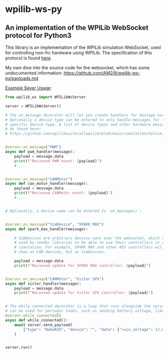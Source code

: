 # wpilib-ws-py
## An implementation of the WPILib WebSocket protocol for Python3

This library is an implementation of the WPILib simulation WebSocket, used for controlling non-frc hardware using WPILib. The specification of this protocol is found [here](https://github.com/wpilibsuite/allwpilib/blob/main/simulation/halsim_ws_core/doc/hardware_ws_api.md).

My own dive into the source code for the websocket, which has some undocumented information: https://github.com/AM2i9/wpilib-ws-py/payloads.md

[Example Sever Usage](https://github.com/AM2i9/wpilib-ws-py/tests/examples/demo_server.py):

```py
from wpilib_ws import WPILibWsServer

server = WPILibWsServer()

# The on_message decorator will let you create handlers for message events.
# Optionally a device type can be entered to only handle messages for that
# specific device type. A list of device types and other hardware messages can
# be found here:
# https://github.com/wpilibsuite/allwpilib/blob/main/simulation/halsim_ws_core/doc/hardware_ws_api.md#hardware-messages


@server.on_message("PWM")
async def pwm_handler(message):
    payload = message.data
    print(f"Recieved PWM event: {payload}")
    # ...


@server.on_message("CANMotor")
async def can_motor_handler(message):
    payload = message.data
    print(f"Recieved CANMotor event: {payload}")
    # ...


# Optionally, a device name can be entered to `on_message()`:


@server.on_message("SimDevice", "SPARK MAX")
async def spark_max_handler(message):

    # SimDevices are arbitrary devices sent over the websocket, which can be
    # used by vendor libraries to be able to use their controllers in robot
    # simulation. For example, SPARK MAX and other REV controllers will not
    # show as CAN devices, but as SimDevices.

    payload = message.data
    print(f"Recieved update for SPARK MAX controller: {payload}")


@server.on_message("CANMotor", "Victor SPX")
async def victor_handler(message):
    payload = message.data
    print(f"Recieved update for Victor SPX controller: {payload}")


# The while_connected decorator is a loop that runs alongside the server, and
# can be used for periodic tasks, such as sending battery voltage, like below.
@server.while_connected()
async def while_connected():
    await server.send_payload(
        {"type": "RoboRIO", "device": "", "data": {">vin_voltage": 12.0}}
    )


server.run()
```